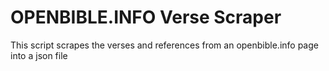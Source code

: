 # OPENBIBLE.INFO Verse Scraper
This script scrapes the verses and references from an openbible.info page into a json file
